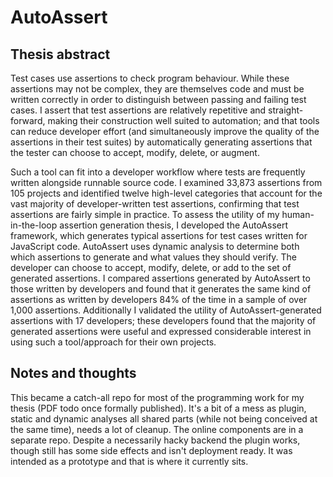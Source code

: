 # AutoAssert

## Thesis abstract

Test cases use assertions to check program behaviour. 
While these assertions may not be complex, they are themselves code and must be written correctly in order to distinguish between passing and failing test cases.
I assert that test assertions are relatively repetitive and straight-forward, making their construction well suited to automation; 
and that tools can reduce developer effort (and simultaneously improve the quality of the assertions in their test suites) by automatically generating assertions that the tester can choose to accept, modify, delete, or augment.

Such a tool can fit into a developer workflow where tests are frequently written alongside runnable source code.
I examined 33,873 assertions from 105 projects and identified twelve high-level categories that account for the vast majority of developer-written test assertions, confirming that test assertions are fairly simple in practice.
To assess the utility of my human-in-the-loop assertion generation thesis, I developed the AutoAssert framework, which generates typical assertions for test cases written for JavaScript code. AutoAssert uses dynamic analysis to determine both which assertions to generate and what values they should verify. The developer can choose to accept, modify, delete, or add to the set of generated assertions.
I compared assertions generated by AutoAssert to those written by developers and found that it generates the same kind of assertions as written by developers 84\% of the time in a sample of over 1,000 assertions.
Additionally I validated the utility of AutoAssert-generated assertions with 17 developers; these developers found that the majority of generated assertions were useful and expressed considerable interest in using such a tool/approach for their own projects.

## Notes and thoughts

This became a catch-all repo for most of the programming work for my thesis (PDF todo once formally published). 
It's a bit of a mess as plugin, static and dynamic analyses all shared parts (while not being conceived at the same time), needs a lot of cleanup.
The online components are in a separate repo.
Despite a necessarily hacky backend the plugin works, though still has some side effects and isn't deployment ready. It was intended as a prototype and that is where it currently sits.
